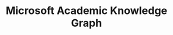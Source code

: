 ---
description: A large RDF data set with over eight billion triples with information
  about scientific publications and related entities, such as authors, institutions,
  journals, and fields of study. The data set is based on the Microsoft Academic Graph
  and licensed under the Open Data Attributions license. Furthermore, we provide entity
  embeddings for all 210M represented scientific papers.
title: Microsoft Academic Knowledge Graph
url: http://ma-graph.org/
uuid: 6f3605ad-5edb-4a73-8b3b-6d6d35064d4c
---